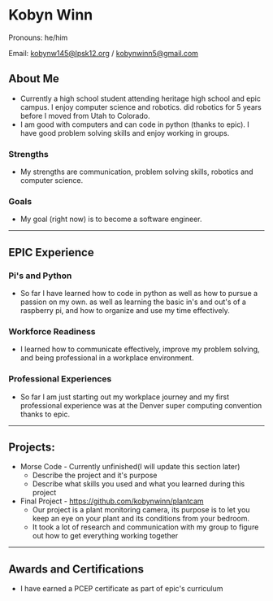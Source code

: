 # Kobyn Winn
Pronouns: he/him

Email: kobynw145@lpsk12.org / kobynwinn5@gmail.com

## About Me
* Currently a high school student attending heritage high school and epic campus. I enjoy computer science and robotics. did robotics for 5 years before I moved from Utah to Colorado.
* I am good with computers and can code in python (thanks to epic). I have good problem solving skills and enjoy working in groups.
### Strengths
- My strengths are communication, problem solving skills, robotics and computer science.
### Goals
- My goal (right now) is to become a software engineer.

---
## EPIC Experience

### Pi's and Python
* So far I have learned how to code in python as well as how to pursue a passion on my own. as well as learning the basic in's and out's of a raspberry pi, and how to organize and use my time effectively.

### Workforce Readiness
- I learned how to communicate effectively, improve my problem solving, and being professional in a workplace environment.

### Professional Experiences
- So far I am just starting out my workplace journey and my first professional experience was at the Denver super computing convention thanks to epic.

---
## Projects: 
-  Morse Code - Currently unfinished(I will update this section later)
	- Describe the project and it's purpose
	- Describe what skills you used and what you learned during this project
- Final Project - https://github.com/kobynwinn/plantcam
	 - Our project is a plant monitoring camera, its purpose is to let you keep an eye on your plant and its conditions from your bedroom.
	- It took a lot of research and communication with my group to figure out how to get everything working together


---
## Awards and Certifications
- I have earned a PCEP certificate as part of epic's curriculum
